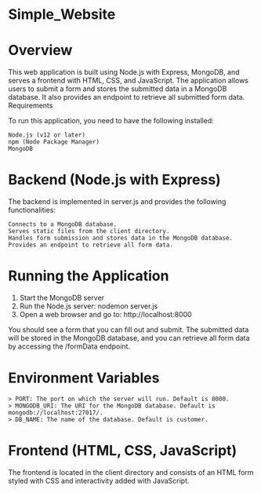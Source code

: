 # Simple_Website

# Overview

This web application is built using Node.js with Express, MongoDB, and serves a frontend with HTML, CSS, and JavaScript. The application allows users to submit a form and stores the submitted data in a MongoDB database. It also provides an endpoint to retrieve all submitted form data.
Requirements

To run this application, you need to have the following installed:

    Node.js (v12 or later)
    npm (Node Package Manager)
    MongoDB

# Backend (Node.js with Express)

The backend is implemented in server.js and provides the following functionalities:

    Connects to a MongoDB database.
    Serves static files from the client directory.
    Handles form submission and stores data in the MongoDB database.
    Provides an endpoint to retrieve all form data.    

  # Running the Application
  1. Start the MongoDB server
  2. Run the Node.js server:  nodemon server.js
  3. Open a web browser and go to: http://localhost:8000

 You should see a form that you can fill out and submit. The submitted data will be stored in the MongoDB database, and you can retrieve all form data by accessing the /formData endpoint.
 
 # Environment Variables

    > PORT: The port on which the server will run. Default is 8000.
    > MONGODB_URI: The URI for the MongoDB database. Default is mongodb://localhost:27017/.
    > DB_NAME: The name of the database. Default is customer.

# Frontend (HTML, CSS, JavaScript)
  The frontend is located in the client directory and consists of an HTML form styled with CSS and interactivity added with JavaScript.
